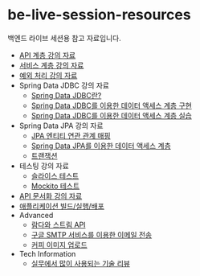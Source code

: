 # be-live-session-resources
백엔드 라이브 세션용 참고 자료입니다.

* [API 계층 강의 자료](https://github.com/codestates-seb/be-live-session-resources/blob/1c42e19c6521d7aa151578e211732591f795682c/1_%EB%9D%BC%EC%9D%B4%EB%B8%8C_%EC%84%B8%EC%85%98-API_%EA%B3%84%EC%B8%B5.pdf)
* [서비스 계층 강의 자료](https://github.com/codestates-seb/be-live-session-resources/blob/1c42e19c6521d7aa151578e211732591f795682c/2_%EB%9D%BC%EC%9D%B4%EB%B8%8C_%EC%84%B8%EC%85%98-%EC%84%9C%EB%B9%84%EC%8A%A4_%EA%B3%84%EC%B8%B5.pdf)
* [예외 처리 강의 자료](https://github.com/codestates-seb/be-live-session-resources/blob/1c42e19c6521d7aa151578e211732591f795682c/3_%EB%9D%BC%EC%9D%B4%EB%B8%8C_%EC%84%B8%EC%85%98-%EC%98%88%EC%99%B8_%EC%B2%98%EB%A6%AC.pdf)
* Spring Data JDBC 강의 자료
  * [Spring Data JDBC란?](https://github.com/codestates-seb/be-live-session-resources/blob/1c42e19c6521d7aa151578e211732591f795682c/4_%EB%9D%BC%EC%9D%B4%EB%B8%8C_%EC%84%B8%EC%85%98-Spring_Data_JDBC%EB%9E%80.pdf)
  * [Spring Data JDBC를 이용한 데이터 액세스 계층 구현](https://github.com/codestates-seb/be-live-session-resources/blob/1c42e19c6521d7aa151578e211732591f795682c/5_%EB%9D%BC%EC%9D%B4%EB%B8%8C_%EC%84%B8%EC%85%98-Spring_Data_JDBC%EB%A5%BC_%ED%86%B5%ED%95%9C_%EB%8D%B0%EC%9D%B4%ED%84%B0_%EC%95%A1%EC%84%B8%EC%8A%A4_%EA%B3%84%EC%B8%B5_%EA%B5%AC%ED%98%84.pdf)
  * [Spring Data JDBC를 이용한 데이터 액세스 계층 실습](https://github.com/codestates-seb/be-live-session-resources/blob/1c42e19c6521d7aa151578e211732591f795682c/6_%EB%9D%BC%EC%9D%B4%EB%B8%8C_%EC%84%B8%EC%85%98-Spring_Data_JDBC%EB%A5%BC_%EC%9D%B4%EC%9A%A9%ED%95%9C_%EB%8D%B0%EC%9D%B4%ED%84%B0_%EC%95%A1%EC%84%B8%EC%8A%A4_%EC%8B%A4%EC%8A%B5.pdf)
* Spring Data JPA 강의 자료
  * [JPA 엔티티 연관 관계 매핑](https://github.com/codestates-seb/be-live-session-resources/blob/cfe6616da90b04d51f2ccb1447bbae53ffe5a234/7_%EB%9D%BC%EC%9D%B4%EB%B8%8C_%EC%84%B8%EC%85%98-2022.09.01(%EB%AA%A9)-jpa_%EC%97%94%ED%8B%B0%ED%8B%B0_%EC%97%B0%EA%B4%80_%EA%B4%80%EA%B3%84_%EB%A7%A4%ED%95%91.pdf)
  * [Spring Data JPA를 이용한 데이터 액세스 계층](https://github.com/codestates-seb/be-live-session-resources/blob/cfe6616da90b04d51f2ccb1447bbae53ffe5a234/8_%EB%9D%BC%EC%9D%B4%EB%B8%8C_%EC%84%B8%EC%85%98_2022.09.02(%EB%AA%A9)_spring_data_jpa%EB%A5%BC_%EC%9D%B4%EC%9A%A9%ED%95%9C_%EB%8D%B0%EC%9D%B4%ED%84%B0_%EC%95%A1%EC%84%B8%EC%8A%A4_%EA%B3%84%EC%B8%B5.pdf) 
  * [트랜잭션](https://github.com/codestates-seb/be-live-session-resources/blob/cfe6616da90b04d51f2ccb1447bbae53ffe5a234/9_%EB%9D%BC%EC%9D%B4%EB%B8%8C_%EC%84%B8%EC%85%98-2022.09.06(%EC%9B%94)-%ED%8A%B8%EB%9E%9C%EC%9E%AD%EC%85%98.pdf)
* 테스팅 강의 자료
  * [슬라이스 테스트](https://github.com/codestates-seb/be-live-session-resources/blob/52708dedb8d187ad3d90679c772bb14ad9bc885b/10_%EB%9D%BC%EC%9D%B4%EB%B8%8C_%EC%84%B8%EC%85%98-2022.09.08(%EC%88%98)_%EC%8A%AC%EB%9D%BC%EC%9D%B4%EC%8A%A4_%ED%85%8C%EC%8A%A4%ED%8A%B8_%EC%8B%A4%EC%8A%B5.pdf)
  * [Mockito 테스트](https://github.com/codestates-seb/be-live-session-resources/blob/52708dedb8d187ad3d90679c772bb14ad9bc885b/11_%EB%9D%BC%EC%9D%B4%EB%B8%8C_%EC%84%B8%EC%85%98-2022.09.13(%ED%99%94)-mockito_%EC%8B%A4%EC%8A%B5.pdf)
* [API 문서화 강의 자료](https://github.com/codestates-seb/be-live-session-resources/blob/52708dedb8d187ad3d90679c772bb14ad9bc885b/12_%EB%9D%BC%EC%9D%B4%EB%B8%8C_%EC%84%B8%EC%85%98-2022.09.15(%EB%AA%A9)__api_%EB%AC%B8%EC%84%9C%ED%99%94.pdf)
* [애플리케이션 빌드/실행/배포](https://github.com/codestates-seb/be-live-session-resources/blob/c0715e0bee46321a172822494c4d5a96033259c7/13_%EB%9D%BC%EC%9D%B4%EB%B8%8C_%EC%84%B8%EC%85%98-2022.09.16-%EC%95%A0%ED%94%8C%EB%A6%AC%EC%BC%80%EC%9D%B4%EC%85%98_%EB%B9%8C%EB%93%9C_%EC%8B%A4%ED%96%89_%EB%B0%B0%ED%8F%AC.pdf)
* Advanced
  * [람다와 스트림 API](https://github.com/codestates-seb/be-live-session-resources/blob/52708dedb8d187ad3d90679c772bb14ad9bc885b/0_%EB%9E%8C%EB%8B%A4%EC%99%80_Stream_API.pdf)
  * [구글 SMTP 서비스를 이용한 이메일 전송](https://github.com/codestates-seb/be-live-session-resources/blob/52708dedb8d187ad3d90679c772bb14ad9bc885b/0_%EA%B5%AC%EA%B8%80_SMTP_%EC%84%9C%EB%B9%84%EC%8A%A4%EB%A5%BC_%EC%9D%B4%EC%9A%A9%ED%95%9C_%EC%9D%B4%EB%A9%94%EC%9D%BC_%EC%A0%84%EC%86%A1.pdf)
  * [커피 이미지 업로드](https://github.com/codestates-seb/be-live-session-resources/blob/c0715e0bee46321a172822494c4d5a96033259c7/0_Coffee_Image_%EC%97%85%EB%A1%9C%EB%93%9C.pdf)
* Tech Information
  * [실무에서 많이 사용되는 기술 리뷰](https://github.com/codestates-seb/be-live-session-resources/blob/c0715e0bee46321a172822494c4d5a96033259c7/0_%EC%8B%A4%EB%AC%B4%EC%97%90%EC%84%9C_%EB%A7%8E%EC%9D%B4_%EC%82%AC%EC%9A%A9%EB%90%98%EB%8A%94_%EA%B8%B0%EC%88%A0_%EB%A6%AC%EB%B7%B0.pdf)
